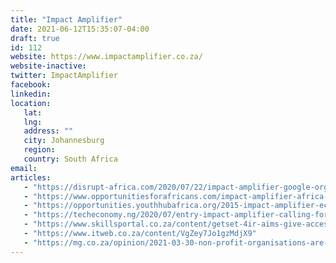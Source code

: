 ```yaml
---
title: "Impact Amplifier"
date: 2021-06-12T15:35:07-04:00
draft: true
id: 112
website: https://www.impactamplifier.co.za/
website-inactive: 
twitter: ImpactAmplifier
facebook: 
linkedin: 
location: 
   lat: 
   lng: 
   address: ""
   city: Johannesburg
   region: 
   country: South Africa 
email: 
articles:
   - "https://disrupt-africa.com/2020/07/22/impact-amplifier-google-org-launch-1m-africa-online-safety-fund/"
   - "https://www.opportunitiesforafricans.com/impact-amplifier-africa-online-safety-fund-2020/"
   - "https://opportunities.youthhubafrica.org/2015-impact-amplifier-eco-innovators-investment-readiness-programme-for-entrepreneurs-south-africa/"
   - "https://techeconomy.ng/2020/07/entry-impact-amplifier-calling-for-innovative-solutions-that-promote-online-safety-across-africa/"
   - "https://www.skillsportal.co.za/content/getset-4ir-aims-give-access-digital-resources-sas-unemployed-youth"
   - "https://www.itweb.co.za/content/VgZey7Jo1gzMdjX9"
   - "https://mg.co.za/opinion/2021-03-30-non-profit-organisations-are-critical-to-redressing-structural-causes-of-poverty/"
---
```


